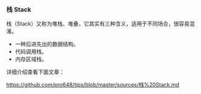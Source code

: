 ###  栈 Stack

栈（Stack）又称为堆栈、堆叠，它其实有三种含义，适用于不同场合，很容易混淆。

- 一种后进先出的数据结构。
- 代码调用栈。
- 内存区域栈。

详细介绍查看下面文章：

<https://github.com/pro648/tips/blob/master/sources/栈%20Stack.md>

